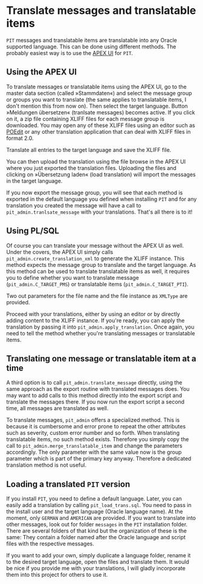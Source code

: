 # Translate messages and translatable items
`PIT` messages and translatable items are translatable into any Oracle supported language. This can be done using different methods. The probably easiest way is to use the [APEX UI](https://github.com/j-sieben/PIT/blob/master/Doc/administration_app.md) for `PIT`.


## Using the APEX UI
To translate messages or translatable items using the APEX UI, go to the master data section (called »Stammdaten«) and select the message group or groups you want to translate (the same applies to translatable items, I don't mention this from now on). Then select the target language. Button »Meldungen übersetzen« (tranlsate messages) becomes active. If you click on it, a zip file containing XLIFF files for each message group is downloaded. You may open any of these XLIFF files using an editor such as [POEdit](https://poeditor.com) or any other translation application that can deal with XLIFF files in format 2.0.

Translate all entries to the target language and save the XLIFF file.

You can then upload the translation using the file browse in the APEX UI where you just exported the translation files. Uploading the files and clicking on »Übersetzung laden« (load translation) will import the messages in the target language.

If you now export the message group, you will see that each method is exported in the default language you defined when installing `PIT` and for any translation you created the message will have a call to `pit_admin.tranlsate_message` with your translations. That's all there is to it!

## Using PL/SQL

Of course you can translate your message without the APEX UI as well. Under the covers, the APEX UI simply calls `pit_admin.create_translation_xml` to generate the XLIFF instance. This method expects the message group to translate and the target language. As this method can be used to translate translatable items as well, it requires you to define whether you want to translate message (`pit_admin.C_TARGET_PMS`) or translatable items (`pit_admin.C_TARGET_PTI`). 

Two out parameters for the file name and the file instance as `XMLType` are provided.

Proceed with your translations, either by using an editor or by directly adding content to the XLIFF instance. If you're ready, you can apply the translation by passing it into `pit_admin.apply_translation`. Once again, you need to tell the method whether you're translating messages or translatable items.

## Translating one message or translatable item at a time

A third option is to call `pit_admin.translate_message` directly, using the same approach as the export routine with translated messages does. You may want to add calls to this method directly into the export script and translate the messages there. If you now run the export script a second time, all messages are translated as well.

To translate messages, `pit_admin` offers a specialized method. This is because it is cumbersome and error prone to repeat the other attributes such as severity, custom error number and so forth. When translating translatable items, no such method exists. Therefore you simply copy the call to `pit_admin.merge_translatable_item` and change the parameters accordingly. The only parameter with the same value now is the group parameter which is part of the primary key anyway. Therefore a dedicated translation method is not useful.

## Loading a translated `PIT` version

If you install `PIT`, you need to define a default language. Later, you can easily add a translation by calling `pit_load_trans.sql`. You need to pass in the install user and the target language (Oracle language name). At the moment, only `GERMAN` and `AMERICAN` are provided. If you want to translate into other messages, look out for folder `messages` in the `PIT` installation folder. There are several folders of that kind but the organization of these is the same: They contain a folder named after the Oracle language and script files with the respective messages.

If you want to add your own, simply duplicate a language folder, rename it to the desired target language, open the files and translate them. It would be nice if you provide me with your translations, I will gladly incorporate them into this project for others to use it.

